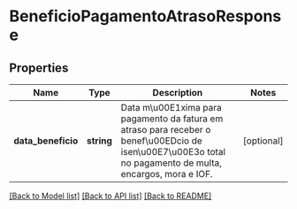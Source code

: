 # BeneficioPagamentoAtrasoResponse

## Properties
Name | Type | Description | Notes
------------ | ------------- | ------------- | -------------
**data_beneficio** | **string** | Data m\u00E1xima para pagamento da fatura em atraso para receber o benef\u00EDcio de isen\u00E7\u00E3o total no pagamento de multa, encargos, mora e IOF. | [optional] 

[[Back to Model list]](../README.md#documentation-for-models) [[Back to API list]](../README.md#documentation-for-api-endpoints) [[Back to README]](../README.md)


